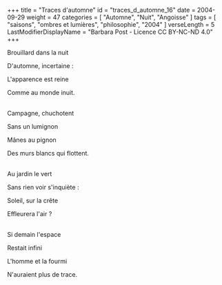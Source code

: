 +++
title = "Traces d'automne"
id = "traces_d_automne_16"
date = 2004-09-29
weight = 47
categories = [ "Automne", "Nuit", "Angoisse" ]
tags = [ "saisons", "ombres et lumières", "philosophie", "2004" ]
verseLength = 5
LastModifierDisplayName = "Barbara Post - Licence CC BY-NC-ND 4.0"
+++

Brouillard dans la nuit

D'automne, incertaine :

L'apparence est reine

Comme au monde inuit.

 \
Campagne, chuchotent

Sans un lumignon

Mânes au pignon

Des murs blancs qui flottent.

 \
Au jardin le vert

Sans rien voir s'inquiète :

Soleil, sur la crête

Effleurera l'air ?

 \
Si demain l'espace

Restait infini

L'homme et la fourmi

N'auraient plus de trace.
